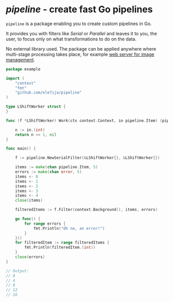 # *pipeline* - create fast Go pipelines

`pipeline` is a package enabling you to create custom pipelines in Go.

It provides you with filters like *Serial* or *Parallel* and leaves it to you, 
the user, to focus only on what transformations to do on the data.

No external library used. The package can be applied anywhere where multi-stage processing
takes place, for example [web server for image management](https://github.com/ele7ija/go-pipelines).

```go
package example

import (
	"context"
	"fmt"
	"github.com/ele7ija/pipeline"
)

type LShiftWorker struct {
}

func (f *LShiftWorker) Work(ctx context.Context, in pipeline.Item) (pipeline.Item, error) {

	n := in.(int)
	return n << 1, nil
}

func main() {

	f := pipeline.NewSerialFilter(&LShiftWorker{}, &LShiftWorker{})

	items := make(chan pipeline.Item, 5)
	errors := make(chan error, 5)
	items <- 0
	items <- 1
	items <- 2
	items <- 3
	items <- 4
	close(items)

	filteredItems := f.Filter(context.Background(), items, errors)

	go func() {
		for range errors {
			fmt.Println("Oh no, an error!")
		}
	}()
	for filteredItem := range filteredItems {
		fmt.Println(filteredItem.(int))
    }
    close(errors)
}

// Output:
// 0
// 4
// 8
// 12
// 16
```

